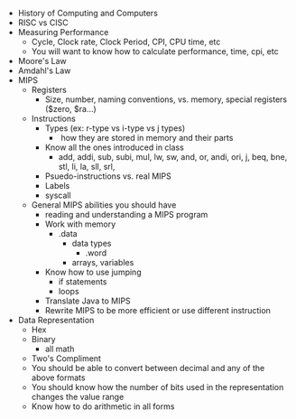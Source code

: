 - History of Computing and Computers
- RISC vs CISC
- Measuring Performance
    - Cycle, Clock rate, Clock Period, CPI, CPU time, etc
    - You will want to know how to calculate performance, time, cpi, etc
- Moore's Law
- Amdahl's Law
- MIPS
    - Registers
        - Size, number, naming conventions, vs. memory, special registers ($zero, $ra...)
    - Instructions
        - Types (ex: r-type vs i-type vs j types)
            -  how they are stored in memory and their parts
        - Know all the ones introduced in class
            - add, addi, sub, subi, mul, lw, sw, and, or, andi, ori, j, beq, bne, stl, li, la, sll, srl,
        - Psuedo-instructions vs. real MIPS
        - Labels
        - syscall
    - General MIPS abilities you should have
        - reading and understanding a MIPS program
        - Work with memory
            - .data
                - data types
                    - .word
                - arrays, variables
        - Know how to use jumping  
            - if statements
            - loops
        - Translate Java to MIPS
        - Rewrite MIPS to be more efficient or use different instruction
- Data Representation
    - Hex
    - Binary
        - all math
    - Two's Compliment
    - You should be able to convert between decimal and any of the above formats
    - You should know how the number of bits used in the representation changes the value range
    - Know how to do arithmetic in all forms
